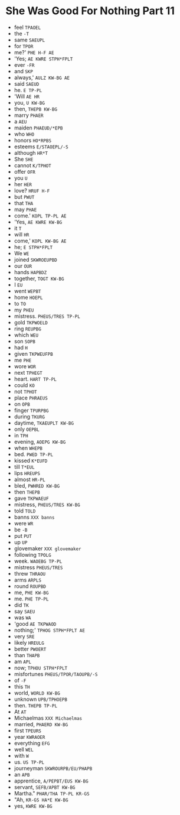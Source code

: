 # She Was Good For Nothing Part 11

* feel `TPAOEL`
* the `-T`
* same `SAEUPL`
* for `TPOR`
* me?' `PHE H-F AE`
* 'Yes; `AE KWRE STPH*FPLT`
* ever `-FR`
* and `SKP`
* always,' `AULZ KW-BG AE`
* said `SAEUD`
* he. `E TP-PL`
* 'Will `AE HR`
* you, `U KW-BG`
* then, `THEPB KW-BG`
* marry `PHAER`
* a `AEU`
* maiden `PHAEUD/*EPB`
* who `WHO`
* honors `HO*RPBS`
* esteems `E/STAOEPL/-S`
* although `HR*T`
* She `SHE`
* cannot `K/TPHOT`
* offer `OFR`
* you `U`
* her `HER`
* love? `HRUF H-F`
* but `PWUT`
* that `THA`
* may `PHAE`
* come.' `KOPL TP-PL AE`
* 'Yes, `AE KWRE KW-BG`
* it `T`
* will `HR`
* come,' `KOPL KW-BG AE`
* he; `E STPH*FPLT`
* We `WE`
* joined `SKWROEUPBD`
* our `OUR`
* hands `HAPBDZ`
* together, `TOGT KW-BG`
* I `EU`
* went `WEPBT`
* home `HOEPL`
* to `TO`
* my `PHEU`
* mistress. `PHEUS/TRES TP-PL`
* gold `TKPWOELD`
* ring `REUPBG`
* which `WEU`
* son `SOPB`
* had `H`
* given `TKPWEUFPB`
* me `PHE`
* wore `WOR`
* next `TPHEGT`
* heart. `HART TP-PL`
* could `KO`
* not `TPHOT`
* place `PHRAEUS`
* on `OPB`
* finger `TPURPBG`
* during `TKURG`
* daytime, `TKAEUPLT KW-BG`
* only `OEPBL`
* in `TPH`
* evening, `AOEPG KW-BG`
* when `WHEPB`
* bed. `PWED TP-PL`
* kissed `K*EUFD`
* till `T*EUL`
* lips `HREUPS`
* almost `HR-PL`
* bled, `PWHRED KW-BG`
* then `THEPB`
* gave `TKPWAEUF`
* mistress, `PHEUS/TRES KW-BG`
* told `TOLD`
* banns `XXX banns`
* were `WR`
* be `-B`
* put `PUT`
* up `UP`
* glovemaker `XXX glovemaker`
* following `TPOLG`
* week. `WAOEBG TP-PL`
* mistress `PHEUS/TRES`
* threw `THRAOU`
* arms `ARPLS`
* round `ROUPBD`
* me, `PHE KW-BG`
* me. `PHE TP-PL`
* did `TK`
* say `SAEU`
* was `WA`
* 'good `AE TKPWAOD`
* nothing;' `TPHOG STPH*FPLT AE`
* very `SRE`
* likely `HREULG`
* better `PWOERT`
* than `THAPB`
* am `APL`
* now; `TPHOU STPH*FPLT`
* misfortunes `PHEUS/TPOR/TAOUPB/-S`
* of `-F`
* this `TH`
* world, `WORLD KW-BG`
* unknown `UPB/TPHOEPB`
* then. `THEPB TP-PL`
* At `AT`
* Michaelmas `XXX Michaelmas`
* married, `PHAERD KW-BG`
* first `TPEURS`
* year `KWRAOER`
* everything `EFG`
* well `WEL`
* with `W`
* us. `US TP-PL`
* journeyman `SKWROURPB/EU/PHAPB`
* an `APB`
* apprentice, `A/PEPBT/EUS KW-BG`
* servant, `SEFB/APBT KW-BG`
* Martha." `PHAR/THA TP-PL KR-GS`
* "Ah, `KR-GS HA*E KW-BG`
* yes, `KWRE KW-BG`
